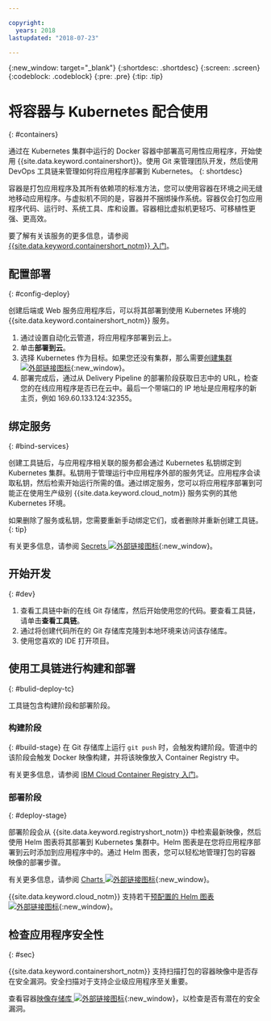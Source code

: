 ```yaml
---

copyright:
  years: 2018
lastupdated: "2018-07-23"

---
```

{:new_window: target="_blank"}
{:shortdesc: .shortdesc}
{:screen: .screen}
{:codeblock: .codeblock}
{:pre: .pre}
{:tip: .tip}

# 将容器与 Kubernetes 配合使用
{: #containers}

通过在 Kubernetes 集群中运行的 Docker 容器中部署高可用性应用程序，开始使用 {{site.data.keyword.containershort}}。使用 Git 来管理团队开发，然后使用 DevOps 工具链来管理如何将应用程序部署到 Kubernetes。
{: shortdesc}

容器是打包应用程序及其所有依赖项的标准方法，您可以使用容器在环境之间无缝地移动应用程序。与虚拟机不同的是，容器并不捆绑操作系统。容器仅会打包应用程序代码、运行时、系统工具、库和设置。容器相比虚拟机更轻巧、可移植性更强、更高效。

要了解有关该服务的更多信息，请参阅 [{{site.data.keyword.containershort_notm}} 入门](/docs/containers/container_index.html#container_index)。

## 配置部署
{: #config-deploy}

创建后端或 Web 服务应用程序后，可以将其部署到使用 Kubernetes 环境的 {{site.data.keyword.containershort_notm}} 服务。

1. 通过设置自动化云管道，将应用程序部署到云上。
2. 单击**部署到云**。
3. 选择 Kubernetes 作为目标。如果您还没有集群，那么需要[创建集群 ![外部链接图标](../../icons/launch-glyph.svg "外部链接图标")](https://{DomainName}/containers-kubernetes/catalog/cluster/create){:new_window}。
4. 部署完成后，通过从 Delivery Pipeline 的部署阶段获取日志中的 URL，检查您的在线应用程序是否已在云中。最后一个带端口的 IP 地址是应用程序的新主页，例如 169.60.133.124:32355。

## 绑定服务
{: #bind-services}

创建工具链后，与应用程序相关联的服务都会通过 Kubernetes 私钥绑定到 Kubernetes 集群。私钥用于管理运行中应用程序外部的服务凭证。应用程序会读取私钥，然后检索开始运行所需的值。通过绑定服务，您可以将应用程序部署到可能正在使用生产级别 {{site.data.keyword.cloud_notm}} 服务实例的其他 Kubernetes 环境。

如果删除了服务或私钥，您需要重新手动绑定它们，或者删除并重新创建工具链。
{: tip}

有关更多信息，请参阅 [Secrets ![外部链接图标](../../icons/launch-glyph.svg " 外部链接图标")](https://kubernetes.io/docs/concepts/configuration/secret/){:new_window}。

## 开始开发
{: #dev}

1. 查看工具链中新的在线 Git 存储库，然后开始使用您的代码。要查看工具链，请单击**查看工具链**。
2. 通过将创建代码所在的 Git 存储库克隆到本地环境来访问该存储库。
3. 使用您喜欢的 IDE 打开项目。

## 使用工具链进行构建和部署
{: #bulid-deploy-tc}

工具链包含构建阶段和部署阶段。

### 构建阶段
{: #build-stage}
在 Git 存储库上运行 `git push` 时，会触发构建阶段。管道中的该阶段会触发 Docker 映像构建，并将该映像放入 Container Registry 中。

有关更多信息，请参阅 [IBM Cloud Container Registry 入门](/docs/services/Registry/index.html#index)。

### 部署阶段
{: #deploy-stage}

部署阶段会从 {{site.data.keyword.registryshort_notm}} 中检索最新映像，然后使用 Helm 图表将其部署到 Kubernetes 集群中。Helm 图表是在您将应用程序部署到云时添加到应用程序中的。通过 Helm 图表，您可以轻松地管理打包的容器映像的部署步骤。

有关更多信息，请参阅 [Charts ![外部链接图标](../../icons/launch-glyph.svg " 外部链接图标")](https://docs.helm.sh/developing_charts/){:new_window}。

{{site.data.keyword.cloud_notm}} 支持若干[预配置的 Helm 图表 ![外部链接图标](../../icons/launch-glyph.svg "外部链接图标")](https://{DomainName}/containers-kubernetes/solutions/helm-charts){:new_window}。

## 检查应用程序安全性
{: #sec}

{{site.data.keyword.containershort_notm}} 支持扫描打包的容器映像中是否存在安全漏洞。安全扫描对于支持企业级应用程序至关重要。

查看容器[映像存储库 ![外部链接图标](../../icons/launch-glyph.svg "外部链接图标")](https://{DomainName}/containers-kubernetes/registry/private){:new_window}，以检查是否有潜在的安全漏洞。
